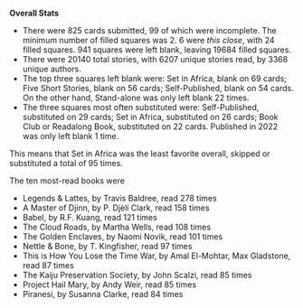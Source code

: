 **Overall Stats**

* There were 825 cards submitted, 99 of which were incomplete. The minimum number of filled squares was 2. 6 were _this close_, with 24 filled squares. 941 squares were left blank, leaving 19684 filled squares.
* There were 20140 total stories, with 6207 unique stories read, by 3368 unique authors.
* The top three squares left blank were: Set in Africa, blank on 69 cards; Five Short Stories, blank on 56 cards; Self-Published, blank on 54 cards. On the other hand, Stand-alone was only left blank 22 times.
* The three squares most often substituted were: Self-Published, substituted on 29 cards; Set in Africa, substituted on 26 cards; Book Club or Readalong Book, substituted on 22 cards. Published in 2022 was only left blank 1 time.

This means that Set in Africa was the least favorite overall, skipped or substituted a total of 95 times.

The ten most-read books were

* Legends & Lattes, by Travis Baldree, read 278 times
* A Master of Djinn, by P. Djèlí Clark, read 158 times
* Babel, by R.F. Kuang, read 121 times
* The Cloud Roads, by Martha Wells, read 108 times
* The Golden Enclaves, by Naomi Novik, read 101 times
* Nettle & Bone, by T. Kingfisher, read 97 times
* This is How You Lose the Time War, by Amal El-Mohtar, Max Gladstone, read 87 times
* The Kaiju Preservation Society, by John Scalzi, read 85 times
* Project Hail Mary, by Andy Weir, read 85 times
* Piranesi, by Susanna Clarke, read 84 times